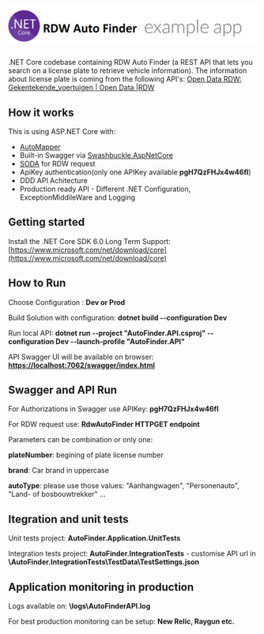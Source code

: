 # ![RDW Auto Finder App](logo.png)

.NET Core codebase containing RDW Auto Finder (a REST API that lets you search on a license plate to retrieve vehicle information). 
The information about license plate is coming from the following API's: 
[Open Data RDW: Gekentekende_voertuigen | Open Data |RDW](https://opendata.rdw.nl/Voertuigen/Open-Data-RDW-Gekentekende_voertuigen/m9d7-ebf2)

## How it works

This is using ASP.NET Core with:

- [AutoMapper](http://automapper.org)
- Built-in Swagger via [Swashbuckle.AspNetCore](https://github.com/domaindrivendev/Swashbuckle.AspNetCore)
- [SODA](https://dev.socrata.com/) for RDW request
- ApiKey authentication(only one APIKey available **pgH7QzFHJx4w46fI**)
- DDD API Achitecture 
- Production ready API - Different .NET Configuration, ExceptionMiddileWare and Logging

## Getting started

Install the .NET Core SDK 6.0 Long Term Support: [https://www.microsoft.com/net/download/core](https://www.microsoft.com/net/download/core)

## How to Run

Choose Configuration : **Dev or Prod**

Build Solution with configuration: **dotnet build --configuration Dev**

Run local API: **dotnet run --project "AutoFinder.API.csproj" --configuration Dev --launch-profile "AutoFinder.API"**

API Swagger UI will be available on browser: **[https://localhost:7062/swagger/index.html](https://localhost:7062/swagger/index.html)**

## Swagger and API Run

For Authorizations in Swagger use APIKey: **pgH7QzFHJx4w46fI**

For RDW request use: **RdwAutoFinder HTTPGET endpoint**

Parameters can be combination or only one:

**plateNumber**: begining of plate license number

**brand**: Car brand in uppercase

**autoType**: please use those values: "Aanhangwagen", "Personenauto", "Land- of bosbouwtrekker" ...



## Itegration and unit tests

Unit tests project: **AutoFinder.Application.UnitTests**

Integration tests project: **AutoFinder.IntegrationTests** - customise API url in **\AutoFinder.IntegrationTests\TestData\TestSettings.json**

## Application monitoring in production

Logs available on: **\logs\AutoFinderAPI.log**

For best production monitoring can be setup: **New Relic, Raygun etc.**

